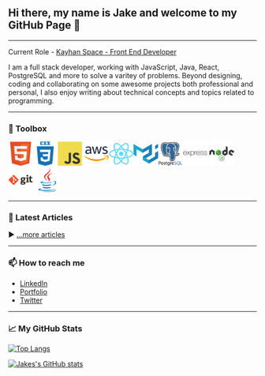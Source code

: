 ## Hi there, my name is Jake and welcome to my GitHub Page 👋
---
Current Role - [Kayhan Space - Front End Developer](https://www.kayhan.space/#1)

I am a full stack developer, working with JavaScript, Java, React, PostgreSQL and more to solve a varitey of problems. Beyond designing, coding and collaborating on some awesome projects both professional and personal, I also enjoy writing about technical concepts and topics related to programming.


<!-- **JakeG-9191/JakeG-9191** is a ✨ _special_ ✨ repository because its `README.md` (this file) appears on your GitHub profile. -->

---

### 🧰 Toolbox

<img src="https://github.com/devicons/devicon/blob/master/icons/html5/html5-original.svg" alt="HTML5 Logo" width="50" height="50"/><img src="https://github.com/devicons/devicon/blob/master/icons/css3/css3-plain-wordmark.svg" alt="CSS Logo" width="50" height="50"/><img src="https://github.com/devicons/devicon/blob/master/icons/javascript/javascript-original.svg" alt="JavaScript Logo" width="50" height="50"/> <img src="https://github.com/devicons/devicon/blob/master/icons/amazonwebservices/amazonwebservices-original.svg" alt="AWS Logo" width="50" height="50"/><img src="https://github.com/devicons/devicon/blob/master/icons/react/react-original.svg" alt="React Logo" width="50" height="50"/><img src="https://github.com/devicons/devicon/blob/master/icons/materialui/materialui-original.svg" alt="MaterialUI Logo" width="50" height="50"/><img src="https://github.com/devicons/devicon/blob/master/icons/postgresql/postgresql-original-wordmark.svg" alt="PostGreSQL Logo" width="50" height="50"/><img src="https://github.com/devicons/devicon/blob/master/icons/express/express-original-wordmark.svg" alt="Express Logo" width="50" height="50"/> <img src="https://github.com/devicons/devicon/blob/master/icons/nodejs/nodejs-original-wordmark.svg" alt="Node.js Logo" width="50" height="50"/><img src="https://github.com/devicons/devicon/blob/master/icons/git/git-original-wordmark.svg" alt="Git Logo" width="50" height="50"/> <img src="https://github.com/devicons/devicon/blob/master/icons/java/java-original.svg" alt="Java Logo" width="50" height="50"/> 

---

### 📘 Latest Articles

<!-- BLOG-POST-LIST:START -->
<!-- BLOG-POST-LIST:END -->

▶ [...more articles](https://medium.com/@bjornsin)

---

### 📫 How to reach me

- [LinkedIn](https://www.linkedin.com/in/jacob-garlick/)
- [Portfolio](https://jacob-garlick.com/)
- [Twitter](https://twitter.com/garlick_jake)

---

### &#x1f4c8; My GitHub Stats

[![Top Langs](https://github-readme-stats.vercel.app/api/top-langs/?username=JakeG-9191&hide=python&theme=radical)](https://github.com/anuraghazra/github-readme-stats)

[![Jakes's GitHub stats](https://github-readme-stats.vercel.app/api?username=JakeG-9191&theme=radical)](https://github.com/anuraghazra/github-readme-stats)
